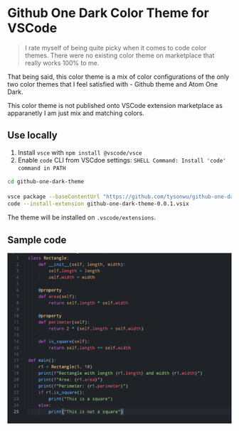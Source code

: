 # Github One Dark Color Theme for VSCode

> I rate myself of being quite picky when it comes to code color themes. There were no existing color theme on marketplace that really works 100% to me.

That being said, this color theme is a mix of color configurations of the only two color themes that I feel satisfied with - Github theme and Atom One Dark.

This color theme is not published onto VSCode extension marketplace as apparanetly I am just mix and matching colors.

## Use locally

1. Install `vsce` with `npm install @vscode/vsce`
2. Enable `code` CLI from VSCdoe settings: `SHELL Command: Install 'code' command in PATH`

```bash
cd github-one-dark-theme

vsce package --baseContentUrl "https://github.com/tysonwu/github-one-dark-theme"
code --install-extension github-one-dark-theme-0.0.1.vsix
```

The theme will be installed on `.vscode/extensions`.

## Sample code

![Sample](./docs/demo.png)
